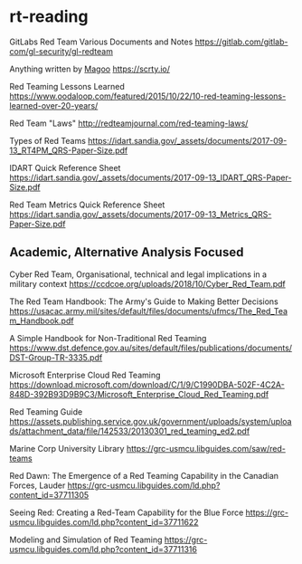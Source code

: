 # rt-reading

GitLabs Red Team Various Documents and Notes 
https://gitlab.com/gitlab-com/gl-security/gl-redteam

Anything written by [Magoo](https://twitter.com/magoo)
https://scrty.io/

Red Teaming Lessons Learned
https://www.oodaloop.com/featured/2015/10/22/10-red-teaming-lessons-learned-over-20-years/

Red Team "Laws"
http://redteamjournal.com/red-teaming-laws/

Types of Red Teams
https://idart.sandia.gov/_assets/documents/2017-09-13_RT4PM_QRS-Paper-Size.pdf

IDART Quick Reference Sheet
https://idart.sandia.gov/_assets/documents/2017-09-13_IDART_QRS-Paper-Size.pdf

Red Team Metrics Quick Reference Sheet
https://idart.sandia.gov/_assets/documents/2017-09-13_Metrics_QRS-Paper-Size.pdf


## Academic, Alternative Analysis Focused

Cyber Red Team, Organisational, technical and legal implications in a military context
https://ccdcoe.org/uploads/2018/10/Cyber_Red_Team.pdf

The Red Team Handbook: The Army's Guide to Making Better Decisions
https://usacac.army.mil/sites/default/files/documents/ufmcs/The_Red_Team_Handbook.pdf

A Simple Handbook for Non-Traditional Red Teaming
https://www.dst.defence.gov.au/sites/default/files/publications/documents/DST-Group-TR-3335.pdf

Microsoft Enterprise Cloud Red Teaming
https://download.microsoft.com/download/C/1/9/C1990DBA-502F-4C2A-848D-392B93D9B9C3/Microsoft_Enterprise_Cloud_Red_Teaming.pdf

Red Teaming Guide
https://assets.publishing.service.gov.uk/government/uploads/system/uploads/attachment_data/file/142533/20130301_red_teaming_ed2.pdf

Marine Corp University Library
https://grc-usmcu.libguides.com/saw/red-teams

Red Dawn: The Emergence of a Red Teaming Capability in the Canadian Forces, Lauder
https://grc-usmcu.libguides.com/ld.php?content_id=37711305

Seeing Red: Creating a Red-Team Capability for the Blue Force
https://grc-usmcu.libguides.com/ld.php?content_id=37711622

Modeling and Simulation of Red Teaming
https://grc-usmcu.libguides.com/ld.php?content_id=37711316

